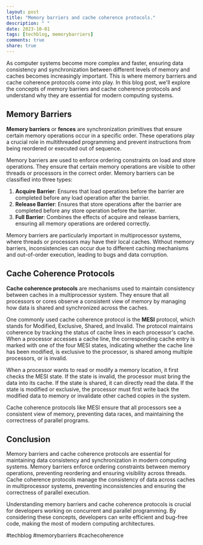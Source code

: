 ```yaml
---
layout: post
title: "Memory barriers and cache coherence protocols."
description: " "
date: 2023-10-01
tags: [techblog, memorybarriers]
comments: true
share: true
---
```


As computer systems become more complex and faster, ensuring data consistency and synchronization between different levels of memory and caches becomes increasingly important. This is where memory barriers and cache coherence protocols come into play. In this blog post, we'll explore the concepts of memory barriers and cache coherence protocols and understand why they are essential for modern computing systems.

## Memory Barriers

**Memory barriers** or **fences** are synchronization primitives that ensure certain memory operations occur in a specific order. These operations play a crucial role in multithreaded programming and prevent instructions from being reordered or executed out of sequence.

Memory barriers are used to enforce ordering constraints on load and store operations. They ensure that certain memory operations are visible to other threads or processors in the correct order. Memory barriers can be classified into three types:

1. **Acquire Barrier**: Ensures that load operations before the barrier are completed before any load operation after the barrier.
2. **Release Barrier**: Ensures that store operations after the barrier are completed before any store operation before the barrier.
3. **Full Barrier**: Combines the effects of acquire and release barriers, ensuring all memory operations are ordered correctly.

Memory barriers are particularly important in multiprocessor systems, where threads or processors may have their local caches. Without memory barriers, inconsistencies can occur due to different caching mechanisms and out-of-order execution, leading to bugs and data corruption.

## Cache Coherence Protocols

**Cache coherence protocols** are mechanisms used to maintain consistency between caches in a multiprocessor system. They ensure that all processors or cores observe a consistent view of memory by managing how data is shared and synchronized across the caches.

One commonly used cache coherence protocol is the **MESI** protocol, which stands for Modified, Exclusive, Shared, and Invalid. The protocol maintains coherence by tracking the status of cache lines in each processor's cache. When a processor accesses a cache line, the corresponding cache entry is marked with one of the four MESI states, indicating whether the cache line has been modified, is exclusive to the processor, is shared among multiple processors, or is invalid.

When a processor wants to read or modify a memory location, it first checks the MESI state. If the state is invalid, the processor must bring the data into its cache. If the state is shared, it can directly read the data. If the state is modified or exclusive, the processor must first write back the modified data to memory or invalidate other cached copies in the system.

Cache coherence protocols like MESI ensure that all processors see a consistent view of memory, preventing data races, and maintaining the correctness of parallel programs.

## Conclusion

Memory barriers and cache coherence protocols are essential for maintaining data consistency and synchronization in modern computing systems. Memory barriers enforce ordering constraints between memory operations, preventing reordering and ensuring visibility across threads. Cache coherence protocols manage the consistency of data across caches in multiprocessor systems, preventing inconsistencies and ensuring the correctness of parallel execution.

Understanding memory barriers and cache coherence protocols is crucial for developers working on concurrent and parallel programming. By considering these concepts, developers can write efficient and bug-free code, making the most of modern computing architectures.

#techblog #memorybarriers #cachecoherence